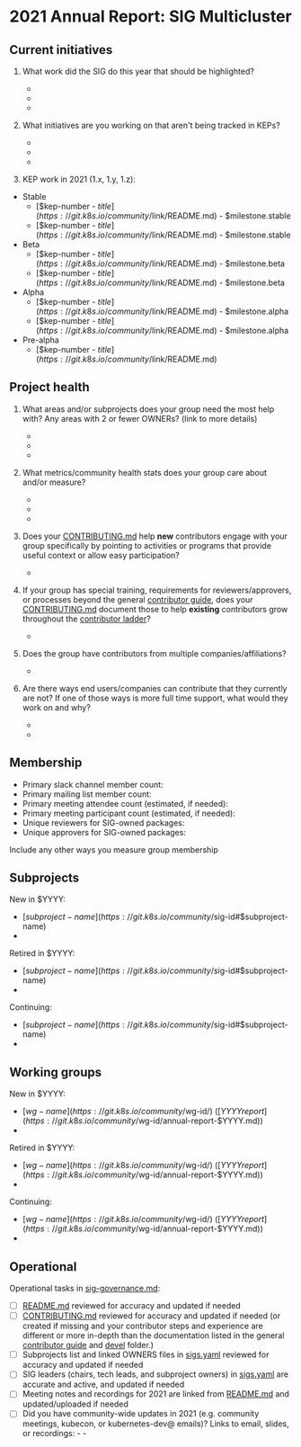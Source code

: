 # 2021 Annual Report: SIG Multicluster

## Current initiatives

1. What work did the SIG do this year that should be highlighted?

   -
   -
   -

2. What initiatives are you working on that aren't being tracked in KEPs?

   -
   -
   -

3. KEP work in 2021 (1.x, 1.y, 1.z):

<!--
In future, this will be generated from kubernetes/enhancements kep.yaml files
1. with SIG as owning-sig or in participating-sigs
2. listing 1.x, 1.y, or 1.z in milestones or in latest-milestone
-->

   - Stable
     - [$kep-number - $title](https://git.k8s.io/community/$link/README.md) - $milestone.stable
     - [$kep-number - $title](https://git.k8s.io/community/$link/README.md) - $milestone.stable
   - Beta
     - [$kep-number - $title](https://git.k8s.io/community/$link/README.md) - $milestone.beta
     - [$kep-number - $title](https://git.k8s.io/community/$link/README.md) - $milestone.beta
   - Alpha
     - [$kep-number - $title](https://git.k8s.io/community/$link/README.md) - $milestone.alpha
     - [$kep-number - $title](https://git.k8s.io/community/$link/README.md) - $milestone.alpha
   - Pre-alpha
     - [$kep-number - $title](https://git.k8s.io/community/$link/README.md)

## Project health

1. What areas and/or subprojects does your group need the most help with?
   Any areas with 2 or fewer OWNERs? (link to more details)

   -
   -
   -

2. What metrics/community health stats does your group care about and/or measure?

   -
   -
   -

3. Does your [CONTRIBUTING.md] help **new** contributors engage with your group specifically by pointing
   to activities or programs that provide useful context or allow easy participation?

   -

4. If your group has special training, requirements for reviewers/approvers, or processes beyond the general [contributor guide],
   does your [CONTRIBUTING.md] document those to help **existing** contributors grow throughout the [contributor ladder]?

   -

5. Does the group have contributors from multiple companies/affiliations?

   -

6. Are there ways end users/companies can contribute that they currently are not?
   If one of those ways is more full time support, what would they work on and why?

   -
   -

## Membership

- Primary slack channel member count:
- Primary mailing list member count:
- Primary meeting attendee count (estimated, if needed):
- Primary meeting participant count (estimated, if needed):
- Unique reviewers for SIG-owned packages: <!-- in future, this will be generated from OWNERS files referenced from subprojects, expanded with OWNERS_ALIASES files -->
- Unique approvers for SIG-owned packages: <!-- in future, this will be generated from OWNERS files referenced from subprojects, expanded with OWNERS_ALIASES files -->

Include any other ways you measure group membership

## Subprojects

<!--
In future, this will be generated from delta of sigs.yaml from $YYYY-01-01 to $YYYY-12-31
Manually visible via `git diff HEAD@{$YYYY-01-01} HEAD@{$YYYY-12-31} -- $sig-id/README.md`
-->

New in $YYYY:
- [$subproject-name](https://git.k8s.io/community/$sig-id#$subproject-name)
-

Retired in $YYYY:
- [$subproject-name](https://git.k8s.io/community/$sig-id#$subproject-name)
-

Continuing:
- [$subproject-name](https://git.k8s.io/community/$sig-id#$subproject-name)
-

## Working groups

<!--
In future, this will be generated from delta of sigs.yaml from $YYYY-01-01 to $YYYY-12-31
Manually visible via `git diff HEAD@{$YYYY-01-01} HEAD@{$YYYY-12-31} -- $sig-id/README.md`
-->

New in $YYYY:
- [$wg-name](https://git.k8s.io/community/$wg-id/) ([$YYYY report](https://git.k8s.io/community/$wg-id/annual-report-$YYYY.md))
-

Retired in $YYYY:
- [$wg-name](https://git.k8s.io/community/$wg-id/) ([$YYYY report](https://git.k8s.io/community/$wg-id/annual-report-$YYYY.md))
-

Continuing:
- [$wg-name](https://git.k8s.io/community/$wg-id/) ([$YYYY report](https://git.k8s.io/community/$wg-id/annual-report-$YYYY.md))
-

## Operational

Operational tasks in [sig-governance.md]:

- [ ] [README.md] reviewed for accuracy and updated if needed
- [ ] [CONTRIBUTING.md] reviewed for accuracy and updated if needed
      (or created if missing and your contributor steps and experience are different or more
      in-depth than the documentation listed in the general [contributor guide] and [devel] folder.)
- [ ] Subprojects list and linked OWNERS files in [sigs.yaml] reviewed for accuracy and updated if needed
- [ ] SIG leaders (chairs, tech leads, and subproject owners) in [sigs.yaml] are accurate and active, and updated if needed
- [ ] Meeting notes and recordings for 2021 are linked from [README.md] and updated/uploaded if needed
- [ ] Did you have community-wide updates in 2021 (e.g. community meetings, kubecon, or kubernetes-dev@ emails)? Links to email, slides, or recordings:
      -
      -

[CONTRIBUTING.md]: https://git.k8s.io/community/sig-multicluster/CONTRIBUTING.md
[contributor ladder]: https://git.k8s.io/community/community-membership.md
[sig-governance.md]: https://git.k8s.io/community/committee-steering/governance/sig-governance.md
[README.md]: https://git.k8s.io/community/sig-multicluster/README.md
[sigs.yaml]: https://git.k8s.io/community/sigs.yaml
[contributor guide]: https://git.k8s.io/community/contributors/guide/README.md
[devel]: https://git.k8s.io/community/contributors/devel/README.md


